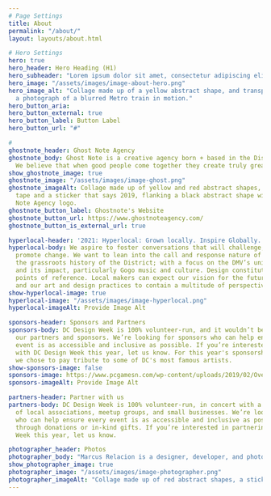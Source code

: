 ```yaml
---
# Page Settings
title: About
permalink: "/about/"
layout: layouts/about.html

# Hero Settings
hero: true
hero_header: Hero Heading (H1)
hero_subheader: "Lorem ipsum dolor sit amet, consectetur adipiscing elit. Aliquam volutpat ultrices arcu, eu condimentum turpis fringilla euismod. In sodales justo ut est tempor suscipit. Morbi euismod mauris urna, nec tincidunt turpis maximus eget. Sed laoreet ligula a sapien pharetra laoreet. In quis massa eget tortor cursus porttitor vel sed quam. Praesent mi tellus, hendrerit id malesuada ac, feugiat eget risus. Vestibulum in tellus nunc. Quisque commodo convallis lectus, sed eleifend felis efficitur quis."
hero_image: "/assets/images/image-about-hero.png"
hero_image_alt: "Collage made up of a yellow abstract shape, and transparent tape flanking
  a photograph of a blurred Metro train in motion."
hero_button_aria: 
hero_button_external: true
hero_button_label: Button Label
hero_button_url: "#"

#
ghostnote_header: Ghost Note Agency
ghostnote_body: Ghost Note is a creative agency born + based in the District of Columbia.
  We believe that when good people come together they create truly great things.
show_ghostnote_image: true
ghostnote_image: "/assets/images/image-ghost.png"
ghostnote_imageAlt: Collage made up of yellow and red abstract shapes, transparent
  tape and a sticker that says 2019, flanking a black abstract shape with the Ghost
  Note Agency logo.
ghostnote_button_label: Ghostnote's Website
ghostnote_button_url: https://www.ghostnoteagency.com/
ghostnote_button_is_external_url: true

hyperlocal-header: '2021: Hyperlocal: Grown locally. Inspire Globally.'
hyperlocal-body: We aspire to foster conversations that will challenge, excite, and
  promote change. We want to lean into the call and response nature of design and
  the grassroots history of the District; with a focus on the DMV’s unique local flavor
  and its impact, particularly Gogo music and culture. Design constitutes different
  points of reference. Local makers can expect our vision for the future to be pluralistic
  and our art and design practices to contain a multitude of perspectives and experiences.
show-hyperlocal-image: true
hyperlocal-image: "/assets/images/image-hyperlocal.png"
hyperlocal-imageAlt: Provide Image Alt

sponsors-header: Sponsors and Partners
sponsors-body: DC Design Week is 100% volunteer-run, and it wouldn’t be the same without
  our partners and sponsors. We’re looking for sponsors who can help ensure every
  event is as accessible and inclusive as possible. If you’re interested in partnering
  with DC Design Week this year, let us know. For this year's sponsorship levels,
  we chose to pay tribute to some of DC's most famous artists.
show-sponsors-image: false
sponsors-image: https://www.pcgamesn.com/wp-content/uploads/2019/02/Overwatch-Baptiste-Abilities.jpg
sponsors-imageAlt: Provide Image Alt

partners-header: Partner with us
partners-body: DC Design Week is 100% volunteer-run, in concert with a consortium
  of local associations, meetup groups, and small businesses. We’re looking for sponsors
  who can help ensure every event is as accessible and inclusive as possible, whether
  through donations or in-kind gifts. If you’re interested in partnering with DC Design
  Week this year, let us know.

photographer_header: Photos
photographer_body: "Marcus Relacion is a designer, developer, and photographer in the DMV area. Thank you for helping us feature DC through your lens and capturing hyperlocal in such vivid and impactful moments."
show_photographer_image: true
photographer_image: "/assets/images/image-photographer.png"
photographer_imageAlt: "Collage made up of red abstract shapes, a sticker with a photograph of Marcus Relacion, photograph of MLK monument in DC, photograph of people getting off a Metro train, and a photograph of two men standing in a Metro train doorway."
---
```


